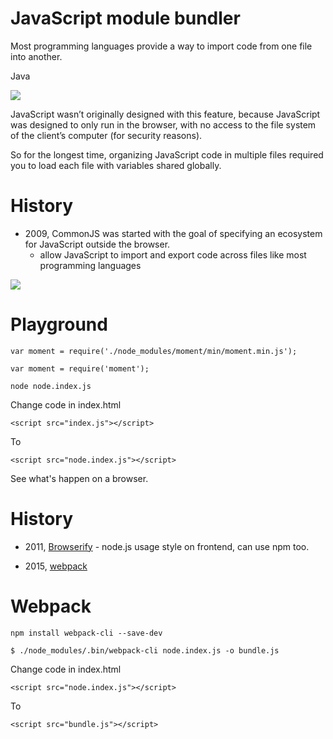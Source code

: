# JavaScript module bundler

Most programming languages provide a way to import code from one file into another.

Java

![](https://3.bp.blogspot.com/-mzibMIk3d_c/VAVdswFbJmI/AAAAAAAAdbA/tESeKo7hTlo/s1600/6.jpg)

JavaScript wasn’t originally designed with this feature, because JavaScript was designed to only run in the browser, with no access to the file system of the client’s computer (for security reasons). 

So for the longest time, organizing JavaScript code in multiple files required you to load each file with variables shared globally. 


# History

- 2009, CommonJS was started with the goal of specifying an ecosystem for JavaScript outside the browser.
    - allow JavaScript to import and export code across files like most programming languages

![](https://cdn-images-1.medium.com/max/800/1*xeF1flp1zDLLJ4j7rDQ6-Q.png)

# Playground

`var moment = require('./node_modules/moment/min/moment.min.js');`

`var moment = require('moment');`

`node node.index.js`

Change code in index.html  

`<script src="index.js"></script>`

To

`<script src="node.index.js"></script>`

See what's happen on a browser.

# History

- 2011, [Browserify](http://browserify.org/) - node.js usage style on frontend, can use npm too.

- 2015, [webpack](https://webpack.js.org/)

# Webpack

`npm install webpack-cli --save-dev`

`$ ./node_modules/.bin/webpack-cli node.index.js -o bundle.js`

Change code in index.html 

`<script src="node.index.js"></script>`  

To

`<script src="bundle.js"></script>`  
